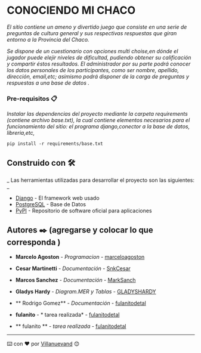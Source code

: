 ﻿# CONOCIENDO MI CHACO 

_El sitio contiene un ameno y divertido juego que consiste en una serie de preguntas de cultura general y sus respectivas respuestas que giran entorno a la Provincia del Chaco._

_Se dispone de un cuestionario con opciones multi choise,en dónde el jugador puede elejir niveles de dificultad, pudiendo obtener su calificación y compartir éstos resultados. El administrador por su parte podrá conocer los datos personales de los participantes, como ser nombre, apellido, dirección, email,etc; asimismo podrá disponer de la carga de preguntas y respuestas a una base de datos ._

### Pre-requisitos 📋

_Instalar las dependencias del proyecto mediante la carpeta requirements (contiene archivo base.txt), la cual contiene elementos necesarios para el funcionamiento del sitio: el programa django,conector a la base de datos, libreria,etc,_

```
pip install -r requirements/base.txt 
```

## Construido con 🛠️

_ Las herramientas utilizadas para desarrollar el proyecto son las siguientes: _

* [Django](http://www.django.com) - El framework web usado
* [PostgreSQL](https://www.posgresql.com/) - Base de Datos 
* [PyPI](https://www.PyPI.org.com) - Repositorio de 		   software oficial para aplicaciones


## Autores ✒️ (agregarse y colocar lo que corresponda )

* **Marcelo Agoston** - *Programacion* - [marceloagoston](https://github.com/marceloagoston)
* **Cesar Martinetti** - *Documentación* - [SnkCesar](https://github.com/SnkCesar)
* **Marcos Sanchez** - *Documentación* - [MarkSanch](https://github.com/MarkSanch/Comision4_Grupo3)
* **Gladys Hardy** - *Diagram.MER y Tablas* - [GLADYSHARDY](https://github.com/GLADYSHARDY)
* ** Rodrigo Gomez** - *Documentación* - [fulanitodetal](#fulanito-de-tal)

* **fulanito** - * tarea realizada* - [fulanitodetal](https://github.com/fulanito-de-tal)
* ** fulanito ** - *tarea realizada* - [fulanitodetal](https://github.com/fulanito-de-tal)

 



---
⌨️ con ❤️ por [Villanuevand](https://github.com/Villanuevand) 😊